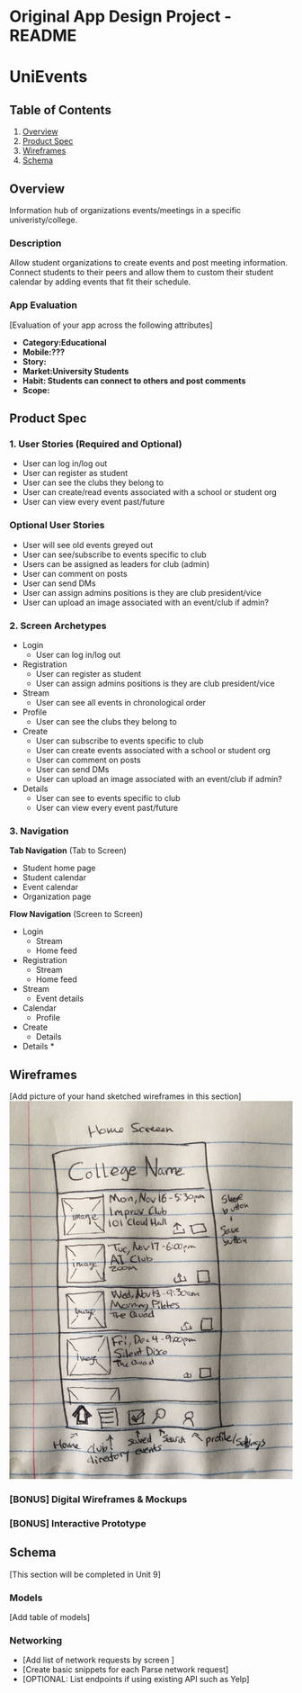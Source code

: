 Original App Design Project - README
===

# UniEvents

## Table of Contents
1. [Overview](#Overview)
1. [Product Spec](#Product-Spec)
1. [Wireframes](#Wireframes)
2. [Schema](#Schema)

## Overview
Information hub of organizations events/meetings in a specific univeristy/college.

### Description
Allow student organizations to create events and post meeting information. Connect students to their peers and allow them to custom their student calendar by adding events that fit their schedule. 

### App Evaluation
[Evaluation of your app across the following attributes]
- **Category:Educational**
- **Mobile:???**
- **Story:**
- **Market:University Students**
- **Habit: Students can connect to others and post comments**
- **Scope:**

## Product Spec

### 1. User Stories (Required and Optional)
* User can log in/log out
* User can register as student
* User can see the clubs they belong to 
* User can create/read events associated with a school or student org
* User can view every event past/future

### Optional User Stories
* User will see old events greyed out
* User can see/subscribe to events specific to club
* Users can be assigned as leaders for club (admin)
* User can comment on posts
* User can send DMs
* User can assign admins positions is they are club president/vice
* User can upload an image associated with an event/club if admin?

### 2. Screen Archetypes
* Login
    * User can log in/log out
* Registration 
   * User can register as student 
   * User can assign admins positions is they are club president/vice
* Stream
    * User can see all events in chronological order 
* Profile
    * User can see the clubs they belong to 
* Create
    * User can subscribe to events specific to club
    * User can create events associated with a school or student org
    * User can comment on posts
    * User can send DMs
    * User can upload an image associated with an event/club if admin?
* Details
    * User can see to events specific to club
    * User can view every event past/future
### 3. Navigation

**Tab Navigation** (Tab to Screen)

* Student home page
* Student calendar
* Event calendar
* Organization page

**Flow Navigation** (Screen to Screen)

* Login
    * Stream
    * Home feed
* Registration
    * Stream 
    * Home feed
* Stream
    * Event details
* Calendar
    * Profile
* Create
    * Details
* Details
    * 

## Wireframes
[Add picture of your hand sketched wireframes in this section]
<img src="images/home_screen_wireframe.jpg" width=600>

### [BONUS] Digital Wireframes & Mockups

### [BONUS] Interactive Prototype

## Schema 
[This section will be completed in Unit 9]
### Models
[Add table of models]
### Networking
- [Add list of network requests by screen ]
- [Create basic snippets for each Parse network request]
- [OPTIONAL: List endpoints if using existing API such as Yelp]
